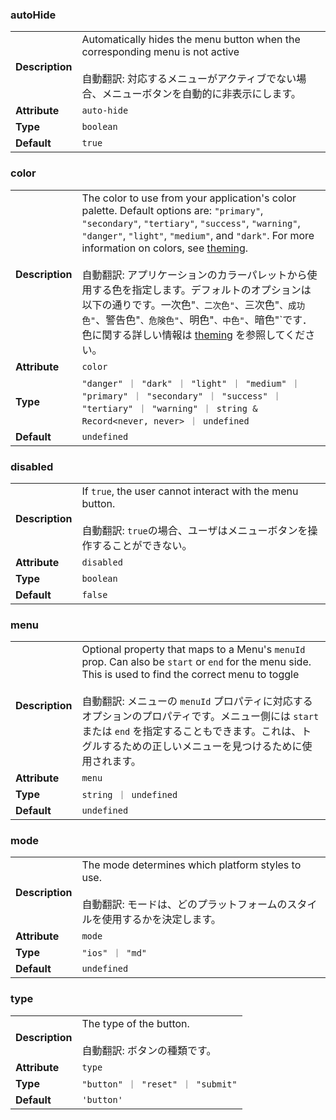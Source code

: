 

### autoHide 

| | |
| --- | --- |
| **Description** | Automatically hides the menu button when the corresponding menu is not active<br /><br />自動翻訳: 対応するメニューがアクティブでない場合、メニューボタンを自動的に非表示にします。 |
| **Attribute** | `auto-hide` |
| **Type** | `boolean` |
| **Default** | `true` |



### color 

| | |
| --- | --- |
| **Description** | The color to use from your application's color palette. Default options are: `"primary"`, `"secondary"`, `"tertiary"`, `"success"`, `"warning"`, `"danger"`, `"light"`, `"medium"`, and `"dark"`. For more information on colors, see [theming](/docs/theming/basics).<br /><br />自動翻訳: アプリケーションのカラーパレットから使用する色を指定します。デフォルトのオプションは以下の通りです。一次色"`、二次色"`、三次色"`、成功色"`、警告色"`、危険色"`、明色"`、中色"`、暗色"`です．色に関する詳しい情報は [theming](/docs/theming/basics) を参照してください。 |
| **Attribute** | `color` |
| **Type** | `"danger" ｜ "dark" ｜ "light" ｜ "medium" ｜ "primary" ｜ "secondary" ｜ "success" ｜ "tertiary" ｜ "warning" ｜ string & Record<never, never> ｜ undefined` |
| **Default** | `undefined` |



### disabled 

| | |
| --- | --- |
| **Description** | If `true`, the user cannot interact with the menu button.<br /><br />自動翻訳: `true`の場合、ユーザはメニューボタンを操作することができない。 |
| **Attribute** | `disabled` |
| **Type** | `boolean` |
| **Default** | `false` |



### menu 

| | |
| --- | --- |
| **Description** | Optional property that maps to a Menu's `menuId` prop. Can also be `start` or `end` for the menu side. This is used to find the correct menu to toggle<br /><br />自動翻訳: メニューの `menuId` プロパティに対応するオプションのプロパティです。メニュー側には `start` または `end` を指定することもできます。これは、トグルするための正しいメニューを見つけるために使用されます。 |
| **Attribute** | `menu` |
| **Type** | `string ｜ undefined` |
| **Default** | `undefined` |



### mode 

| | |
| --- | --- |
| **Description** | The mode determines which platform styles to use.<br /><br />自動翻訳: モードは、どのプラットフォームのスタイルを使用するかを決定します。 |
| **Attribute** | `mode` |
| **Type** | `"ios" ｜ "md"` |
| **Default** | `undefined` |



### type 

| | |
| --- | --- |
| **Description** | The type of the button.<br /><br />自動翻訳: ボタンの種類です。 |
| **Attribute** | `type` |
| **Type** | `"button" ｜ "reset" ｜ "submit"` |
| **Default** | `'button'` |

